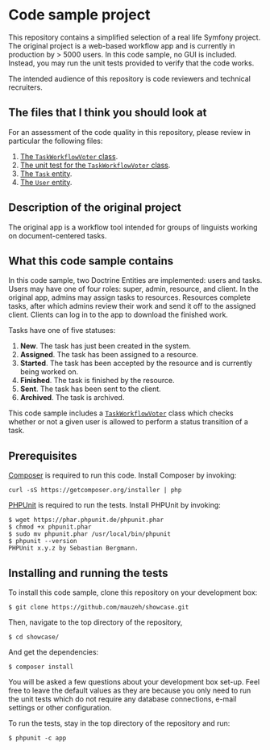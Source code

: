 Code sample project
========================

This repository contains a simplified selection of a real life Symfony project.
The original project is a web-based workflow app and is currently in 
production by > 5000 users. In this code sample, no GUI is included. Instead,
you may run the unit tests provided to verify that the code works.

The intended audience of this repository is code reviewers and technical
recruiters.

The files that I think you should look at
--------------------------------
For an assessment of the code quality in this repository, please review in 
particular the following files:

1.  [The ```TaskWorkflowVoter``` class](src/Bb/Bundle/Workflow/CoreBundle/Security/Voter/TaskWorkflowVoter.php).
2.  [The unit test for the ```TaskWorkflowVoter``` class](src/Bb/Bundle/Workflow/CoreBundle/Tests/Security/Voter/TaskWorkflowVoterTest.php).
3.  [The ```Task``` entity](src/Bb/Bundle/Workflow/CoreBundle/Entity/Task.php).
4.  [The ```User``` entity](src/Bb/Bundle/Workflow/CoreBundle/Entity/User.php).

Description of the original project
---------------------------------
The original app is a workflow tool intended for groups of linguists working
on document-centered tasks.

What this code sample contains
-----------------------------------
In this code sample, two Doctrine Entities are implemented: users and tasks. Users
may have one of four roles: super, admin, resource, and client. In the original app, admins
may assign tasks to resources. Resources complete tasks, after which admins
review their work and send it off to the assigned client. Clients can log in
to the app to download the finished work. 

Tasks have one of five statuses:

1.  **New**. The task has just been created in the system.
2.  **Assigned**. The task has been assigned to a resource.
3.  **Started**. The task has been accepted by the resource and is currently being worked on.
4.  **Finished**. The task is finished by the resource.
5.  **Sent**. The task has been sent to the client.
6.  **Archived**. The task is archived.

This code sample includes a [```TaskWorkflowVoter```](src/Bb/Bundle/Workflow/CoreBundle/Security/Voter/TaskWorkflowVoter.php) 
class which checks whether or not a given user is allowed to perform a status transition of a task.


Prerequisites
---------------------------------
[Composer](https://getcomposer.org/) is required to run this code. Install Composer by invoking:

```curl -sS https://getcomposer.org/installer | php```

[PHPUnit](https://phpunit.de/manual/current/en/installation.html) is required to run the tests. Install PHPUnit by invoking:

```
$ wget https://phar.phpunit.de/phpunit.phar
$ chmod +x phpunit.phar
$ sudo mv phpunit.phar /usr/local/bin/phpunit
$ phpunit --version
PHPUnit x.y.z by Sebastian Bergmann.
```

Installing and running the tests
----------------------------------
To install this code sample, clone this repository on your development box:

```
$ git clone https://github.com/mauzeh/showcase.git
```

Then, navigate to the top directory of the repository,
 
```
$ cd showcase/
```

And get the dependencies:

```
$ composer install
```

You will be asked a few questions about your development box set-up. Feel free to leave the default values as they are because you only need to run the unit tests which do not require any database connections, e-mail settings or other configuration.

To run the tests, stay in the top directory of the repository and run:

```
$ phpunit -c app
```
